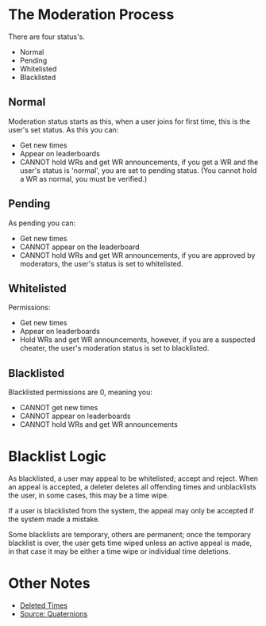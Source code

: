 # The Moderation Process
There are four status\'s.
- Normal
- Pending
- Whitelisted
- Blacklisted
## Normal
Moderation status starts as this, when a user joins for first time, this is the user's set status. As this you can:
- Get new times
- Appear on leaderboards
- CANNOT hold WRs and get WR announcements, if you get a WR and the user's status is 'normal', you are set to pending status. (You cannot hold a WR as normal, you must be verified.)
## Pending
As pending you can:
- Get new times
- CANNOT appear on the leaderboard
- CANNOT hold WRs and get WR announcements, if you are approved by moderators, the user's status is set to whitelisted.
## Whitelisted
Permissions:
- Get new times
- Appear on leaderboards
- Hold WRs and get WR announcements, however, if you are a suspected cheater, the user's moderation status is set to blacklisted.
## Blacklisted
Blacklisted permissions are 0, meaning you:
- CANNOT get new times
- CANNOT appear on leaderboards
- CANNOT hold WRs and get WR announcements
# Blacklist Logic
As blacklisted, a user may appeal to be whitelisted; accept and reject. When an appeal is accepted, a deleter deletes all offending times and unblacklists the user, in some cases, this may be a time wipe.

If a user is blacklisted from the system, the appeal may only be accepted if the system made a mistake.

Some blacklists are temporary, others are permanent; once the temporary blacklist is over, the user gets time wiped unless an active appeal is made, in that case it may be either a time wipe or individual time deletions.
# Other Notes
- [Deleted Times](https://github.com/insyri/strafes.net-moderation-document-draft/blob/main/faq/moderation.md#i-cant-see-my-times)
- [Source: Quaternions](https://media.discordapp.net/attachments/550710704261300281/611428605079322646/unknown.png)
